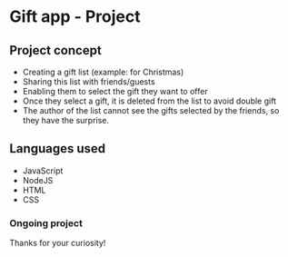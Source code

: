 # Gift app - Project

## Project concept


- Creating a gift list (example: for Christmas)
- Sharing this list with friends/guests
- Enabling them to select the gift they want to offer
- Once they select a gift, it is deleted from the list to avoid double gift
- The author of the list cannot see the gifts selected by the friends,  so they have the surprise. 

## Languages used

- JavaScript
- NodeJS
- HTML
- CSS

### Ongoing project

Thanks for your curiosity!
